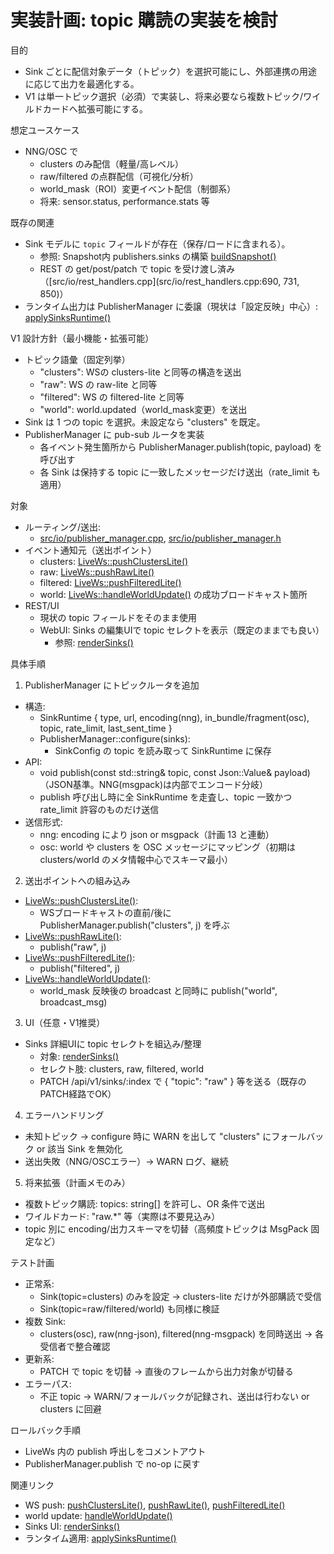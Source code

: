 # 実装計画: topic 購読の実装を検討

目的
- Sink ごとに配信対象データ（トピック）を選択可能にし、外部連携の用途に応じて出力を最適化する。
- V1 は単一トピック選択（必須）で実装し、将来必要なら複数トピック/ワイルドカードへ拡張可能にする。

想定ユースケース
- NNG/OSC で
  - clusters のみ配信（軽量/高レベル）
  - raw/filtered の点群配信（可視化/分析）
  - world_mask（ROI）変更イベント配信（制御系）
  - 将来: sensor.status, performance.stats 等

既存の関連
- Sink モデルに `topic` フィールドが存在（保存/ロードに含まれる）。
  - 参照: Snapshot内 publishers.sinks の構築 [buildSnapshot()](src/io/ws_handlers.cpp:173)
  - REST の get/post/patch で topic を受け渡し済み（[src/io/rest_handlers.cpp](src/io/rest_handlers.cpp:690, 731, 850)）
- ランタイム出力は PublisherManager に委譲（現状は「設定反映」中心）: [applySinksRuntime()](src/io/rest_handlers.cpp:1440)

V1 設計方針（最小機能・拡張可能）
- トピック語彙（固定列挙）
  - "clusters": WSの clusters-lite と同等の構造を送出
  - "raw": WS の raw-lite と同等
  - "filtered": WS の filtered-lite と同等
  - "world": world.updated（world_mask変更）を送出
- Sink は 1 つの topic を選択。未設定なら "clusters" を既定。
- PublisherManager に pub-sub ルータを実装
  - 各イベント発生箇所から PublisherManager.publish(topic, payload) を呼び出す
  - 各 Sink は保持する topic に一致したメッセージだけ送出（rate_limit も適用）

対象
- ルーティング/送出:
  - [src/io/publisher_manager.cpp](src/io/publisher_manager.cpp), [src/io/publisher_manager.h](src/io/publisher_manager.h)
- イベント通知元（送出ポイント）
  - clusters: [LiveWs::pushClustersLite()](src/io/ws_handlers.cpp:117)
  - raw: [LiveWs::pushRawLite()](src/io/ws_handlers.cpp:130)
  - filtered: [LiveWs::pushFilteredLite()](src/io/ws_handlers.cpp:151)
  - world: [LiveWs::handleWorldUpdate()](src/io/ws_handlers.cpp:313) の成功ブロードキャスト箇所
- REST/UI
  - 現状の topic フィールドをそのまま使用
  - WebUI: Sinks の編集UIで topic セレクトを表示（既定のままでも良い）
    - 参照: [renderSinks()](webui/app.js:3004)

具体手順

1) PublisherManager にトピックルータを追加
- 構造:
  - SinkRuntime { type, url, encoding(nng), in_bundle/fragment(osc), topic, rate_limit, last_sent_time }
  - PublisherManager::configure(sinks):
    - SinkConfig の topic を読み取って SinkRuntime に保存
- API:
  - void publish(const std::string& topic, const Json::Value& payload)（JSON基準。NNG(msgpack)は内部でエンコード分岐）
  - publish 呼び出し時に全 SinkRuntime を走査し、topic 一致かつ rate_limit 許容のものだけ送信
- 送信形式:
  - nng: encoding により json or msgpack（計画 13 と連動）
  - osc: world や clusters を OSC メッセージにマッピング（初期は clusters/world のメタ情報中心でスキーマ最小）

2) 送出ポイントへの組み込み
- [LiveWs::pushClustersLite()](src/io/ws_handlers.cpp:117):
  - WSブロードキャストの直前/後に PublisherManager.publish("clusters", j) を呼ぶ
- [LiveWs::pushRawLite()](src/io/ws_handlers.cpp:130):
  - publish("raw", j)
- [LiveWs::pushFilteredLite()](src/io/ws_handlers.cpp:151):
  - publish("filtered", j)
- [LiveWs::handleWorldUpdate()](src/io/ws_handlers.cpp:313):
  - world_mask 反映後の broadcast と同時に publish("world", broadcast_msg)

3) UI（任意・V1推奨）
- Sinks 詳細UIに topic セレクトを組込み/整理
  - 対象: [renderSinks()](webui/app.js:3004)
  - セレクト肢: clusters, raw, filtered, world
  - PATCH /api/v1/sinks/:index で { "topic": "raw" } 等を送る（既存のPATCH経路でOK）

4) エラーハンドリング
- 未知トピック → configure 時に WARN を出して "clusters" にフォールバック or 該当 Sink を無効化
- 送出失敗（NNG/OSCエラー）→ WARN ログ、継続

5) 将来拡張（計画メモのみ）
- 複数トピック購読: topics: string[] を許可し、OR 条件で送出
- ワイルドカード: "raw.*" 等（実際は不要見込み）
- topic 別に encoding/出力スキーマを切替（高頻度トピックは MsgPack 固定など）

テスト計画
- 正常系:
  - Sink(topic=clusters) のみを設定 → clusters-lite だけが外部購読で受信
  - Sink(topic=raw/filtered/world) も同様に検証
- 複数 Sink:
  - clusters(osc), raw(nng-json), filtered(nng-msgpack) を同時送出 → 各受信者で整合確認
- 更新系:
  - PATCH で topic を切替 → 直後のフレームから出力対象が切替る
- エラーパス:
  - 不正 topic → WARN/フォールバックが記録され、送出は行わない or clusters に回避

ロールバック手順
- LiveWs 内の publish 呼出しをコメントアウト
- PublisherManager.publish で no-op に戻す

関連リンク
- WS push: [pushClustersLite()](src/io/ws_handlers.cpp:117), [pushRawLite()](src/io/ws_handlers.cpp:130), [pushFilteredLite()](src/io/ws_handlers.cpp:151)
- world update: [handleWorldUpdate()](src/io/ws_handlers.cpp:313)
- Sinks UI: [renderSinks()](webui/app.js:3004)
- ランタイム適用: [applySinksRuntime()](src/io/rest_handlers.cpp:1440)